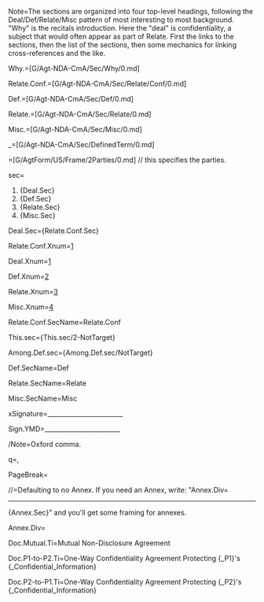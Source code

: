 Note=The sections are organized into four top-level headings, following the Deal/Def/Relate/Misc pattern of most interesting to most background.  "Why" is the recitals introduction.  Here the "deal" is confidentiality, a subject that would often appear as part of Relate.  First the links to the sections, then the list of the sections, then some mechanics for linking cross-references and the like.

Why.=[G/Agt-NDA-CmA/Sec/Why/0.md]

Relate.Conf.=[G/Agt-NDA-CmA/Sec/Relate/Conf/0.md]

Def.=[G/Agt-NDA-CmA/Sec/Def/0.md]

Relate.=[G/Agt-NDA-CmA/Sec/Relate/0.md]

Misc.=[G/Agt-NDA-CmA/Sec/Misc/0.md]

_=[G/Agt-NDA-CmA/Sec/DefinedTerm/0.md]

=[G/AgtForm/US/Frame/2Parties/0.md]  // this specifies the parties.

sec=<ol><li>{Deal.Sec}<li>{Def.Sec}<li>{Relate.Sec}<li>{Misc.Sec}</ol>

Deal.Sec={Relate.Conf.Sec}

Relate.Conf.Xnum=<a href="#Relate.Conf.Sec" class="xref">1</a>

Deal.Xnum=<a href="#Deal.Sec" class="xref">1</a>

Def.Xnum=<a href="#Def.Sec" class="xref">2</a>

Relate.Xnum=<a href="#Relate.Sec" class="xref">3</a>

Misc.Xnum=<a href="#Misc.Sec" class="xref">4</a>

Relate.Conf.SecName=Relate.Conf

This.sec={This.sec/2-NotTarget}

Among.Def.sec={Among.Def.sec/NotTarget}

Def.SecName=Def

Relate.SecName=Relate

Misc.SecName=Misc

xSignature=________________________

Sign.YMD=________________________

/Note=Oxford comma.

q=,

PageBreak=</i>

//=Defaulting to no Annex.  If you need an Annex, write: "Annex.Div=<hr>{Annex.Sec}" and you'll get some framing for annexes.

Annex.Div=</i>

Doc.Mutual.Ti=Mutual Non-Disclosure Agreement

Doc.P1-to-P2.Ti=One-Way Confidentiality Agreement Protecting {_P1}'s {_Confidential_Information}

Doc.P2-to-P1.Ti=One-Way Confidentiality Agreement Protecting {_P2}'s {_Confidential_Information}